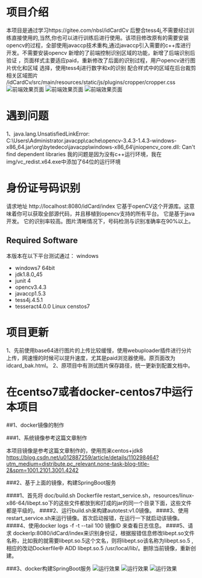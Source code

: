 # 项目介绍
本项目是通过学习https://gitee.com/nbsl/idCardCv 后整合tess4j,不需要经过训练直接使用的,当然,你也可以进行训练后进行使用。该项目修改原有的需要安装opencv的过程，全部使用javaccp技术重构,通过javaccp引入需要的c++库进行开发。不需要安装opencv
新增的了前端控制识别区域的功能，新增了后端识别后验证 ，页面样式主要适应paid，重新修改了后面的识别过程，用户opencv进行图片优化和区域
选择，使用tess4j进行数字和x的识别
配合样式中的区域在后台裁剪相关区域图片
/idCardCv/src/main/resources/static/js/plugins/cropper/cropper.css
![前端效果页面](https://gitee.com/endlesshh/idCardCv/raw/master/img/1.jpg)
![前端效果页面](https://gitee.com/endlesshh/idCardCv/raw/master/img/2.jpg)
![前端效果页面](https://gitee.com/endlesshh/idCardCv/raw/master/img/3.jpg)
# 遇到问题
1、java.lang.UnsatisfiedLinkError: C:\Users\Administrator\.javacpp\cache\opencv-3.4.3-1.4.3-windows-x86_64.jar\org\bytedeco\javacpp\windows-x86_64\jniopencv_core.dll: Can't find dependent libraries
 我的问题是因为没有c++运行环境，我在img/vc_redist.x64.exe中添加了64位的运行环境

# 身份证号码识别
请求地址
http://localhost:8080/idCard/index
它基于openCV这个开源库。这意味着你可以获取全部源代码，并且移植到opencv支持的所有平台。
它是基于java开发。
它的识别率较高。图片清晰情况下，号码检测与识别准确率在90%以上。
 
 Required Software
------------
本版本在以下平台测试通过：
windows
* windows7 64bit
* jdk1.8.0_45
* junit 4
* opencv3.4.3
* javaccp1.5.3
* tess4j.4.5.1
* tesseract4.0.0
Linux
 censtos7 

# 项目更新
1、先前使用base64进行图片的上传比较缓慢，使用webuploader插件进行分片上传，网速慢的时候可以提升速度，尤其是paid浏览器使用。原页面改为idcard_bak.html。
2、原项目中有测试图片保存路径，统一更新到配置文档中。

# 在centso7或者docker-centos7中运行本项目

##1、docker镜像的制作

###1、系统镜像参考这篇文章制作

本项目镜像是参考这篇文章制作的，使用而来centos+jdk8
	https://blog.csdn.net/u012887259/article/details/110298464?utm_medium=distribute.pc_relevant.none-task-blog-title-2&spm=1001.2101.3001.4242
	
###2、基于上面的镜像，构建SpringBoot服务

####1、首先将 doc/build.sh Dockerfile restart_service.sh，resources/linux-x86-64/libept.so下的这些文件都放到和打成的jar的同一个目录下面，这些文件都是平级的。
####2、运行build.sh来构建autotest:v1.0镜像。
####3、使用restart_service.sh来运行镜像。首次启动报错，在运行一下就启动该镜像。
####4、使用docker logs -f -t --tail 100  镜像ID 来查看日志信息。
####5、请求 dockerIp:8080/idCard/index来识别身份证，根据报错信息修改libept.so文件名称，比如我的就需要libept.so.5这个文名，则将libept.so该名称为libept.so.5 ,相应的改动Dockerfile中 ADD libept.so.5 /usr/local/lib/。删除当前镜像，重新创建。

###3、docker构建SpringBoot服务
![运行效果](https://gitee.com/endlesshh/idCardCv/raw/master/img/4.png)
![运行效果](https://gitee.com/endlesshh/idCardCv/raw/master/img/5.png)
![运行效果](https://gitee.com/endlesshh/idCardCv/raw/master/img/6.png)	

 